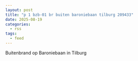 ```yaml
---
layout: post
title: "p 1 bzb-01 br buiten baroniebaan tilburg 209433"
date: 2025-08-19
categories: 
  - rss
tags: 
  - feed
---
```


Buitenbrand op Baroniebaan in Tilburg
